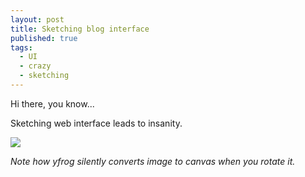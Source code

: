 ```yaml
---
layout: post
title: Sketching blog interface
published: true
tags:
  - UI
  - crazy
  - sketching
---
```


Hi there, you know...

Sketching web interface leads to insanity.

<a href="http://yfrog.com/z/ntiepkoj">
  <img src="http://desmond.yfrog.com/Himg857/scaled.php?tn=0&server=857&filename=iepko.jpg&xsize=640&ysize=640"/>
</a>

*Note how yfrog silently converts image to canvas when you rotate it.*
